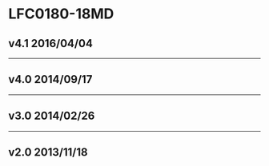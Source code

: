 # LFC0180-18MD

## v4.1 2016/04/04

----------

## v4.0 2014/09/17

----------

## v3.0 2014/02/26

----------

## v2.0 2013/11/18
